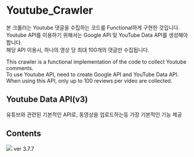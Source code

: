 # Youtube_Crawler
본 크롤러는 Youtube 댓글을 수집하는 코드를 Functional하게 구현한 것입니다.  
Youtube API를 이용하기 위해서는 Google API 및 YouTube Data API를 생성해야 합니다.  
해당 API 이용시, 하나의 영상 당 최대 100개의 댓글만 수집됩니다.  

This crawler is a functional implementation of the code to collect Youtube comments.  
To use Youtube API, need to create Google API and YouTube Data API.  
When using this API, only up to 100 reviews per video are collected.

## Youtube Data API(v3)
유튜브와 관련된 기본적인 API로, 동영상을 업로드하는등 가장 기본적인 기능 제공

## Contents
<img src="https://img.shields.io/badge/Python-3776AB?style=plastic&logo=Python&logoColor=white">
ver 3.7.7
  
